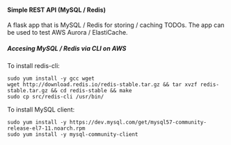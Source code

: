#### Simple REST API (MySQL / Redis)

A flask app that is MySQL / Redis for storing / caching TODOs.
The app can be used to test AWS Aurora / ElastiCache.

##### Accesing MySQL / Redis via CLI on AWS

To install redis-cli:
```
sudo yum install -y gcc wget
wget http://download.redis.io/redis-stable.tar.gz && tar xvzf redis-stable.tar.gz && cd redis-stable && make
sudo cp src/redis-cli /usr/bin/
```

To install MySQL client:
```
sudo yum install -y https://dev.mysql.com/get/mysql57-community-release-el7-11.noarch.rpm
sudo yum install -y mysql-community-client
```
